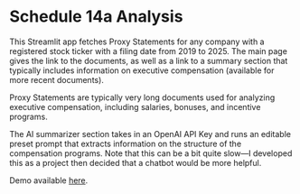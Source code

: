 # Schedule 14a Analysis

This Streamlit app fetches Proxy Statements for any company with a registered stock ticker with a filing date from 2019 to 2025. The main page gives the link to the documents, as well as a link to a summary section that typically includes information on executive compensation (available for more recent documents).

Proxy Statements are typically very long documents used for analyzing executive compensation, including salaries, bonuses, and incentive programs. 

The AI summarizer section takes in an OpenAI API Key and runs an editable preset prompt that extracts information on the structure of the compensation programs. Note that this can be a bit quite slow—I developed this as a project then decided that a chatbot would be more helpful.

Demo available [here](https://schedule-14a-analysis.streamlit.app/).
